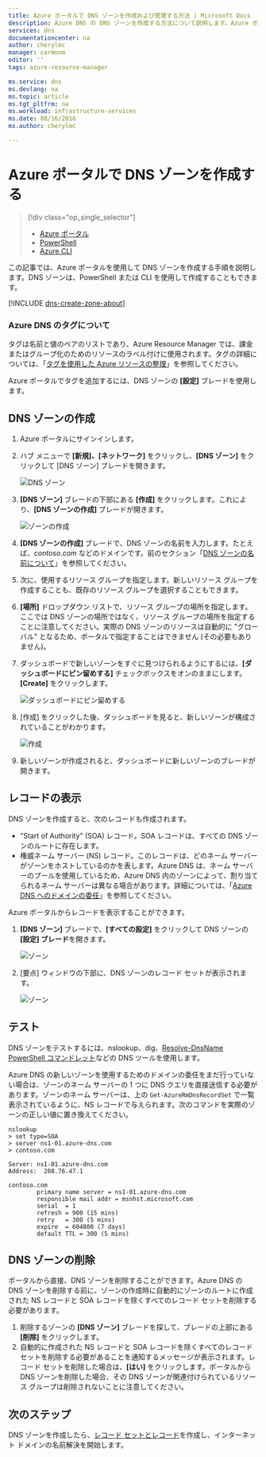 ```yaml
---
title: Azure ポータルで DNS ゾーンを作成および管理する方法 | Microsoft Docs
description: Azure DNS の DNS ゾーンを作成する方法について説明します。Azure ポータルを使用して、最初の DNS を作成して管理し、DNS ドメインのホスティングを開始するためのステップ バイ ステップ ガイドです。
services: dns
documentationcenter: na
author: cherylmc
manager: carmonm
editor: ''
tags: azure-resource-manager

ms.service: dns
ms.devlang: na
ms.topic: article
ms.tgt_pltfrm: na
ms.workload: infrastructure-services
ms.date: 08/16/2016
ms.author: cherylmc

---
```

# Azure ポータルで DNS ゾーンを作成する
> [!div class="op_single_selector"]
> * [Azure ポータル](dns-getstarted-create-dnszone-portal.md)
> * [PowerShell](dns-getstarted-create-dnszone.md)
> * [Azure CLI](dns-getstarted-create-dnszone-cli.md)
> 
> 

この記事では、Azure ポータルを使用して DNS ゾーンを作成する手順を説明します。DNS ゾーンは、PowerShell または CLI を使用して作成することもできます。

[!INCLUDE [dns-create-zone-about](../../includes/dns-create-zone-about-include.md)]

### Azure DNS のタグについて
タグは名前と値のペアのリストであり、Azure Resource Manager では、課金またはグループ化のためのリソースのラベル付けに使用されます。タグの詳細については、「[タグを使用した Azure リソースの整理](../resource-group-using-tags.md)」を参照してください。

Azure ポータルでタグを追加するには、DNS ゾーンの **[設定]** ブレードを使用します。

## DNS ゾーンの作成
1. Azure ポータルにサインインします。
2. ハブ メニューで **[新規]、[ネットワーク]** をクリックし、**[DNS ゾーン]** をクリックして [DNS ゾーン] ブレードを開きます。
   
    ![DNS ゾーン](./media/dns-getstarted-create-dnszone-portal/openzone650.png)
3. **[DNS ゾーン]** ブレードの下部にある **[作成]** をクリックします。これにより、**[DNS ゾーンの作成]** ブレードが開きます。
   
    ![ゾーンの作成](./media/dns-getstarted-create-dnszone-portal/newzone250.png)
4. **[DNS ゾーンの作成]** ブレードで、DNS ゾーンの名前を入力します。たとえば、*contoso.com* などのドメインです。前のセクション「[DNS ゾーンの名前について](#names)」を参照してください。
5. 次に、使用するリソース グループを指定します。新しいリソース グループを作成することも、既存のリソース グループを選択することもできます。
6. **[場所]** ドロップダウン リストで、リソース グループの場所を指定します。ここでは DNS ゾーンの場所ではなく、リソース グループの場所を指定することに注意してください。実際の DNS ゾーンのリソースは自動的に "グローバル" となるため、ポータルで指定することはできません (その必要もありません)。
7. ダッシュボードで新しいゾーンをすぐに見つけられるようにするには、**[ダッシュボードにピン留めする]** チェックボックスをオンのままにします。**[Create]** をクリックします。
   
    ![ダッシュボードにピン留めする](./media/dns-getstarted-create-dnszone-portal/pindashboard150.png)
8. [作成] をクリックした後、ダッシュボードを見ると、新しいゾーンが構成されていることがわかります。
   
    ![作成](./media/dns-getstarted-create-dnszone-portal/creating150.png)
9. 新しいゾーンが作成されると、ダッシュボードに新しいゾーンのブレードが開きます。

## レコードの表示
DNS ゾーンを作成すると、次のレコードも作成されます。

* "Start of Authority" (SOA) レコード。SOA レコードは、すべての DNS ゾーンのルートに存在します。
* 権威ネーム サーバー (NS) レコード。このレコードは、どのネーム サーバーがゾーンをホストしているのかを表します。Azure DNS は、ネーム サーバーのプールを使用しているため、Azure DNS 内のゾーンによって、割り当てられるネーム サーバーは異なる場合があります。詳細については、「[Azure DNS へのドメインの委任](dns-domain-delegation.md)」を参照してください。

Azure ポータルからレコードを表示することができます。

1. **[DNS ゾーン]** ブレードで、**[すべての設定]** をクリックして DNS ゾーンの **[設定] ブレード**を開きます。
   
    ![ゾーン](./media/dns-getstarted-create-dnszone-portal/viewzonens500.png)
2. [要点] ウィンドウの下部に、DNS ゾーンのレコード セットが表示されます。

    ![ゾーン](./media/dns-getstarted-create-dnszone-portal/viewzone500.png)

## テスト
DNS ゾーンをテストするには、nslookup、dig、[Resolve-DnsName PowerShell コマンドレット](https://technet.microsoft.com/library/jj590781.aspx)などの DNS ツールを使用します。

Azure DNS の新しいゾーンを使用するためのドメインの委任をまだ行っていない場合は、ゾーンのネーム サーバーの 1 つに DNS クエリを直接送信する必要があります。ゾーンのネーム サーバーは、上の `Get-AzureRmDnsRecordSet` で一覧表示されているように、NS レコードで与えられます。次のコマンドを実際のゾーンの正しい値に置き換えてください。

    nslookup
    > set type=SOA
    > server ns1-01.azure-dns.com
    > contoso.com

    Server: ns1-01.azure-dns.com
    Address:  208.76.47.1

    contoso.com
            primary name server = ns1-01.azure-dns.com
            responsible mail addr = msnhst.microsoft.com
            serial  = 1
            refresh = 900 (15 mins)
            retry   = 300 (5 mins)
            expire  = 604800 (7 days)
            default TTL = 300 (5 mins)



## DNS ゾーンの削除
ポータルから直接、DNS ゾーンを削除することができます。Azure DNS の DNS ゾーンを削除する前に、ゾーンの作成時に自動的にゾーンのルートに作成された NS レコードと SOA レコードを除くすべてのレコード セットを削除する必要があります。

1. 削除するゾーンの **[DNS ゾーン]** ブレードを探して、ブレードの上部にある **[削除]** をクリックします。
2. 自動的に作成された NS レコードと SOA レコードを除くすべてのレコード セットを削除する必要があることを通知するメッセージが表示されます。レコード セットを削除した場合は、**[はい]** をクリックします。ポータルから DNS ゾーンを削除した場合、その DNS ゾーンが関連付けられているリソース グループは削除されないことに注意してください。

## 次のステップ
DNS ゾーンを作成したら、[レコード セットとレコード](dns-getstarted-create-recordset-portal.md)を作成し、インターネット ドメインの名前解決を開始します。

<!---HONumber=AcomDC_0817_2016-->